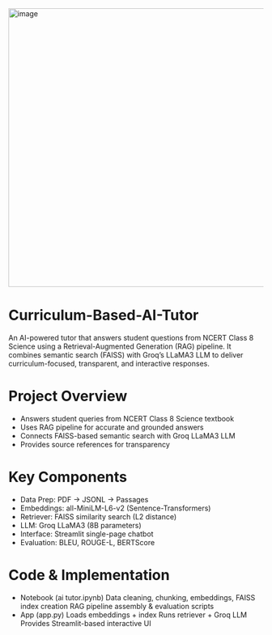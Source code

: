 <img width="1028" height="551" alt="image" src="https://github.com/user-attachments/assets/bf499609-a508-4b7e-9a1e-452a9727f7e2" />


# Curriculum-Based-AI-Tutor
An AI-powered tutor that answers student questions from NCERT Class 8 Science using a Retrieval-Augmented Generation (RAG) pipeline.
It combines semantic search (FAISS) with Groq’s LLaMA3 LLM to deliver curriculum-focused, transparent, and interactive responses.

# Project Overview

- Answers student queries from NCERT Class 8 Science textbook
- Uses RAG pipeline for accurate and grounded answers
- Connects FAISS-based semantic search with Groq LLaMA3 LLM
- Provides source references for transparency

# Key Components

- Data Prep: PDF → JSONL → Passages
- Embeddings: all-MiniLM-L6-v2 (Sentence-Transformers)
- Retriever: FAISS similarity search (L2 distance)
- LLM: Groq LLaMA3 (8B parameters)
- Interface: Streamlit single-page chatbot
- Evaluation: BLEU, ROUGE-L, BERTScore


# Code & Implementation

- Notebook (ai tutor.ipynb)
Data cleaning, chunking, embeddings, FAISS index creation
RAG pipeline assembly & evaluation scripts
- App (app.py)
Loads embeddings + index
Runs retriever + Groq LLM
Provides Streamlit-based interactive UI
